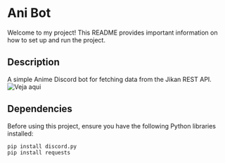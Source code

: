 # Ani Bot

Welcome to my project! This README provides important information on how to set up and run the project.

## Description

A simple Anime Discord bot for fetching data from the Jikan REST API.
![Veja aqui](https://i.imgur.com/E3w2rAk.gif)

## Dependencies

Before using this project, ensure you have the following Python libraries installed:

```bash
pip install discord.py
pip install requests

